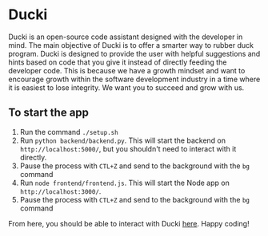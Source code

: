 # Ducki
Ducki is an open-source code assistant designed with the developer in mind. The main objective of Ducki is to offer a smarter way to rubber duck program. Ducki is designed to provide the user with helpful suggestions and hints based on code that you give it instead of directly feeding the developer code. This is because we have a growth mindset and want to encourage growth within the software development industry in a time where it is easiest to lose integrity. We want you to succeed and grow with us.

## To start the app
1. Run the command `./setup.sh`
2. Run `python backend/backend.py`. This will start the backend on `http://localhost:5000/`, but you shouldn't need to interact with it directly.
3. Pause the process with `CTL+Z` and send to the background with the `bg` command
4. Run `node frontend/frontend.js`. This will start the Node app on `http://localhost:3000/`.
5. Pause the process with `CTL+Z` and send to the background with the `bg` command

From here, you should be able to interact with Ducki [here](http://localhost:3000/). Happy coding!
